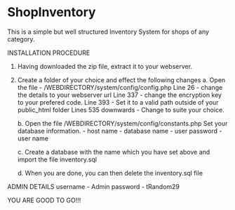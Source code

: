 # ShopInventory
This is a simple but well structured Inventory System for shops of any category.


INSTALLATION PROCEDURE
1. Having downloaded the zip file, extract it to your webserver.
2. Create a folder of your choice and effect the following changes
	a. Open the file - /WEBDIRECTORY/system/config/config.php
		Line 26 - change the details to your webserver url
		Line 337 - change the encryption key to your prefered code.
		Line 393 - Set it to a valid path outside of your public_html folder
		Lines 535 downwards - Change to suite your choice.
	
	b. Open the file /WEBDIRECTORY/system/config/constants.php
		Set your database information.
		- host name
		- database name 
		- user password 
		- user name
	
	c. Create a database with the name which you have set above and import the file inventory.sql
	
	d. When you are done, you can then delete the inventory.sql file

ADMIN DETAILS
	username - Admin
	password  - tRandom29
	
YOU ARE GOOD TO GO!!!
